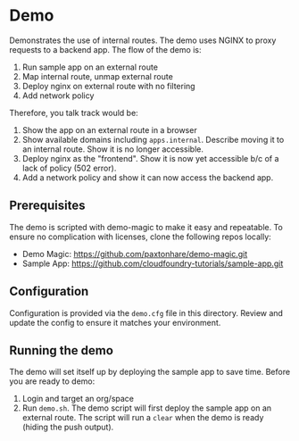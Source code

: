 # Demo

Demonstrates the use of internal routes. The demo uses NGINX to proxy requests to a backend app. The flow of the demo is:

1. Run sample app on an external route
2. Map internal route, unmap external route
3. Deploy nginx on external route with no filtering
4. Add network policy

Therefore, you talk track would be:

1. Show the app on an external route in a browser
2. Show available domains including `apps.internal`. Describe moving it to an internal route. Show it is no longer accessible.
3. Deploy nginx as the "frontend". Show it is now yet accessible b/c of a lack of policy (502 error).
4. Add a network policy and show it can now access the backend app.


## Prerequisites

The demo is scripted with demo-magic to make it easy and repeatable. To ensure no complication with licenses, clone the following repos locally:

- Demo Magic: https://github.com/paxtonhare/demo-magic.git
- Sample App: https://github.com/cloudfoundry-tutorials/sample-app.git

## Configuration

Configuration is provided via the `demo.cfg` file in this directory. Review and update the config to ensure it matches your environment.

## Running the demo

The demo will set itself up by deploying the sample app to save time. Before you are ready to demo:

1. Login and target an org/space
2. Run `demo.sh`. The demo script will first deploy the sample app on an external route. The script will run a `clear` when the demo is ready (hiding the push output).